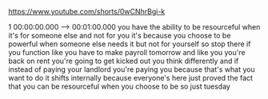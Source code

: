 https://www.youtube.com/shorts/0wCNhrBgi-k

1 00:00:00.000 --\> 00:01:00.000 you have the ability to be resourceful
when it's for someone else and not for you it's because you choose to be
powerful when someone else needs it but not for yourself so stop there
if you function like you have to make payroll tomorrow and like you
you're back on rent you're going to get kicked out you think differently
and if instead of paying your landlord you're paying you because that's
what you want to do it shifts internally because everyone's here just
proved the fact that you can be resourceful when you choose to be so
just tuesday
